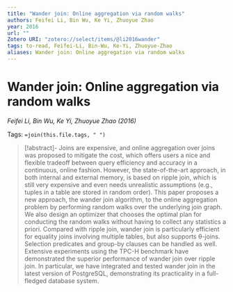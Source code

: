 ```yaml
---
title: "Wander join: Online aggregation via random walks"
authors: Feifei Li, Bin Wu, Ke Yi, Zhuoyue Zhao
year: 2016
url: ""
Zotero URI: "zotero://select/items/@li2016wander"
tags: to-read, Feifei-Li, Bin-Wu, Ke-Yi, Zhuoyue-Zhao
aliases: Wander join: Online aggregation via random walks
---
```


# Wander join: Online aggregation via random walks  
_Feifei Li, Bin Wu, Ke Yi, Zhuoyue Zhao (2016)_

Tags: `=join(this.file.tags, " ")`

> [!abstract]-
> Joins are expensive, and online aggregation over joins was proposed to mitigate the cost, which offers users a nice and flexible tradeoff between query efficiency and accuracy in a continuous, online fashion. However, the state-of-the-art approach, in both internal and external memory, is based on ripple join, which is still very expensive and even needs unrealistic assumptions (e.g., tuples in a table are stored in random order). This paper proposes a new approach, the wander join algorithm, to the online aggregation problem by performing random walks over the underlying join graph. We also design an optimizer that chooses the optimal plan for conducting the random walks without having to collect any statistics a priori. Compared with ripple join, wander join is particularly efficient for equality joins involving multiple tables, but also supports θ-joins. Selection predicates and group-by clauses can be handled as well. Extensive experiments using the TPC-H benchmark have demonstrated the superior performance of wander join over ripple join. In particular, we have integrated and tested wander join in the latest version of PostgreSQL, demonstrating its practicality in a full-fledged database system.


